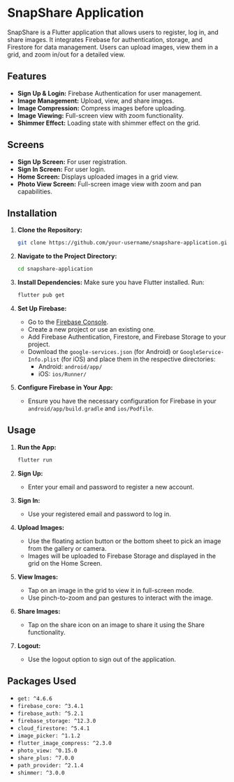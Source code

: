 # SnapShare Application

SnapShare is a Flutter application that allows users to register, log in, and share images. It integrates Firebase for authentication, storage, and Firestore for data management. Users can upload images, view them in a grid, and zoom in/out for a detailed view.

## Features

- **Sign Up & Login:** Firebase Authentication for user management.
- **Image Management:** Upload, view, and share images.
- **Image Compression:** Compress images before uploading.
- **Image Viewing:** Full-screen view with zoom functionality.
- **Shimmer Effect:** Loading state with shimmer effect on the grid.

## Screens

- **Sign Up Screen:** For user registration.
- **Sign In Screen:** For user login.
- **Home Screen:** Displays uploaded images in a grid view.
- **Photo View Screen:** Full-screen image view with zoom and pan capabilities.

## Installation

1. **Clone the Repository:**
    ```bash
    git clone https://github.com/your-username/snapshare-application.git
    ```
2. **Navigate to the Project Directory:**
    ```bash
    cd snapshare-application
    ```
3. **Install Dependencies:**
    Make sure you have Flutter installed. Run:
    ```bash
    flutter pub get
    ```

4. **Set Up Firebase:**
    - Go to the [Firebase Console](https://console.firebase.google.com/).
    - Create a new project or use an existing one.
    - Add Firebase Authentication, Firestore, and Firebase Storage to your project.
    - Download the `google-services.json` (for Android) or `GoogleService-Info.plist` (for iOS) and place them in the respective directories:
      - Android: `android/app/`
      - iOS: `ios/Runner/`

5. **Configure Firebase in Your App:**
    - Ensure you have the necessary configuration for Firebase in your `android/app/build.gradle` and `ios/Podfile`.

## Usage

1. **Run the App:**
    ```bash
    flutter run
    ```

2. **Sign Up:**
    - Enter your email and password to register a new account.

3. **Sign In:**
    - Use your registered email and password to log in.

4. **Upload Images:**
    - Use the floating action button or the bottom sheet to pick an image from the gallery or camera.
    - Images will be uploaded to Firebase Storage and displayed in the grid on the Home Screen.

5. **View Images:**
    - Tap on an image in the grid to view it in full-screen mode.
    - Use pinch-to-zoom and pan gestures to interact with the image.

6. **Share Images:**
    - Tap on the share icon on an image to share it using the Share functionality.

7. **Logout:**
    - Use the logout option to sign out of the application.

## Packages Used

- `get: ^4.6.6`
- `firebase_core: ^3.4.1`
- `firebase_auth: ^5.2.1`
- `firebase_storage: ^12.3.0`
- `cloud_firestore: ^5.4.1`
- `image_picker: ^1.1.2`
- `flutter_image_compress: ^2.3.0`
- `photo_view: ^0.15.0`
- `share_plus: ^7.0.0`
- `path_provider: ^2.1.4`
- `shimmer: ^3.0.0`



